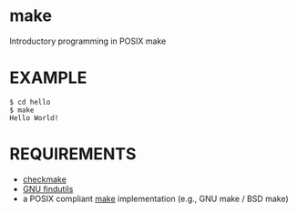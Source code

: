 # make

Introductory programming in POSIX make

# EXAMPLE

```
$ cd hello
$ make
Hello World!
```

# REQUIREMENTS

* [checkmake](https://github.com/mrtazz/checkmake)
* [GNU findutils](https://www.gnu.org/software/findutils/)
* a POSIX compliant [make](https://pubs.opengroup.org/onlinepubs/009695299/utilities/make.html) implementation (e.g., GNU make / BSD make)
